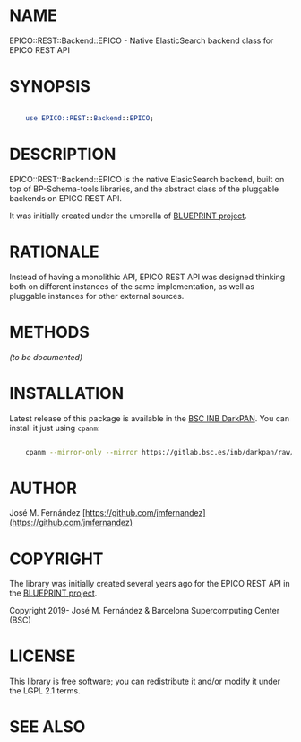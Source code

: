 # NAME

EPICO::REST::Backend::EPICO - Native ElasticSearch backend class for EPICO REST API

# SYNOPSIS

```perl

    use EPICO::REST::Backend::EPICO;

```

# DESCRIPTION

EPICO::REST::Backend::EPICO is the native ElasicSearch backend, built on
top of BP-Schema-tools libraries, and the abstract class of the pluggable
backends on EPICO REST API.

It was initially created under the umbrella of [BLUEPRINT project](https://blueprint-epigenome.eu).

# RATIONALE

Instead of having a monolithic API, EPICO REST API was designed thinking
both on different instances of the same implementation, as well as pluggable
instances for other external sources.

# METHODS

_(to be documented)_

# INSTALLATION

Latest release of this package is available in the [BSC INB DarkPAN](https://gitlab.bsc.es/inb/darkpan/). You
can install it just using `cpanm`:

```bash

    cpanm --mirror-only --mirror https://gitlab.bsc.es/inb/darkpan/raw/master/ --mirror https://cpan.metacpan.org/ EPICO::REST::Backend::EPICO

```

# AUTHOR

José M. Fernández [https://github.com/jmfernandez](https://github.com/jmfernandez)

# COPYRIGHT

The library was initially created several years ago for the EPICO REST
API in the [BLUEPRINT project](http://www.blueprint-epigenome.eu/).

Copyright 2019- José M. Fernández & Barcelona Supercomputing Center (BSC)

# LICENSE

This library is free software; you can redistribute it and/or modify
it under the LGPL 2.1 terms.

# SEE ALSO
